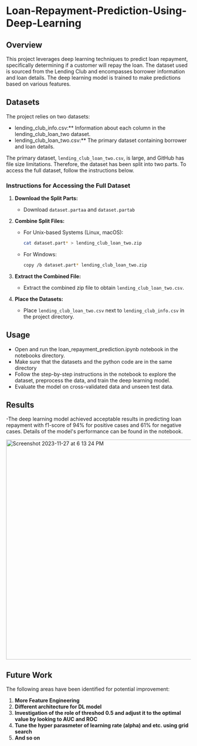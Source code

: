 # Loan-Repayment-Prediction-Using-Deep-Learning

## Overview

This project leverages deep learning techniques to predict loan repayment, specifically determining if a customer will repay the loan. The dataset used is sourced from the Lending Club and encompasses borrower information and loan details. The deep learning model is trained to make predictions based on various features.

## Datasets

The project relies on two datasets:
- lending_club_info.csv:** Information about each column in the lending_club_loan_two dataset.
- lending_club_loan_two.csv:** The primary dataset containing borrower and loan details.

The primary dataset, `lending_club_loan_two.csv`, is large, and GitHub has file size limitations. Therefore, the dataset has been split into two parts. To access the full dataset, follow the instructions below.

### Instructions for Accessing the Full Dataset

1. **Download the Split Parts:**
   - Download `dataset.partaa` and `dataset.partab`

2. **Combine Split Files:**
   - For Unix-based Systems (Linux, macOS):
     ```bash
     cat dataset.part* > lending_club_loan_two.zip
     ```
   - For Windows:
     ```bash
     copy /b dataset.part* lending_club_loan_two.zip
     ```

3. **Extract the Combined File:**
   - Extract the combined zip file to obtain `lending_club_loan_two.csv`.

4. **Place the Datasets:**
   - Place `lending_club_loan_two.csv` next to `lending_club_info.csv` in the project directory.


## Usage
- Open and run the loan_repayment_prediction.ipynb notebook in the notebooks directory.
- Make sure that the datasets and the python code are in the same directory
- Follow the step-by-step instructions in the notebook to explore the dataset, preprocess the data, and train the deep learning model.
- Evaluate the model on cross-validated data and unseen test data.

## Results

-The deep learning model achieved acceptable results in predicting loan repayment with f1-score of 94% for positive cases and 61% for negative cases. Details of the model's performance can be found in the notebook.

<img width="600" alt="Screenshot 2023-11-27 at 6 13 24 PM" src="https://github.com/behnaz93montazeri/Loan-Repayment-Prediction-Using-Deep-Learning/assets/124638983/aef84c2a-bd1e-48ef-aa9c-36f517986985">


## Future Work

The following areas have been identified for potential improvement:

1. **More Feature Engineering**
2. **Different architecture for DL model**
3. **Investigation of the role of threshod 0.5 and adjust it to the optimal value by looking to AUC and ROC**
4. **Tune the hyper parasmeter of learning rate (alpha) and etc. using grid search**
5. **And so on**
